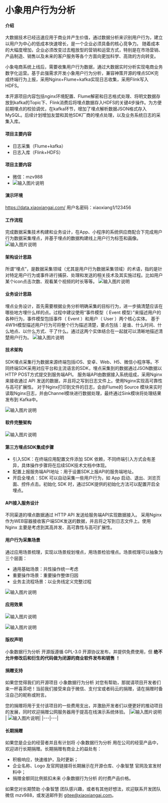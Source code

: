 # 小象用户行为分析
#### 介绍
大数据技术已经迅速应用于商业并产生价值，通过数据分析来识别用户行为，建立以用户为中心的低成本快速增长，是一个企业必须具备的核心竞争力。
随着成本的大幅度增加，企业必须改变过去粗放型的营销和运营方式，特别是在市场营销、产品制造、销售以及未来的客户服务等各个方面向更加科学、高效的方向转变。

小象电商系统上线后，需要收集用户行为数据，通过大数据实时分析实现电商业务数字化运营。基于此强需求开发小象用户行为分析，兼容神策开源的埋点SDK完成终端行为上报，采用Nginx+Flume+kafka实现日志收集，采用Flink写入HDFS。

本开源项目内容包括nginx环境配置、Flume解密和日志格式处理、将明文数据存放到kafka的Topic下、Flink消费后将埋点数据存入HDFS的关键4步操作。为方便前期埋点的校验调优，在kafka环节，增加了埋点解析数据JSON格式存入MySQL。后续计划增加友盟和其他SDK厂商的埋点处理，以及业务系统日志的采集入库。

#### 项目主要内容
- 日志采集（Flume+kafka）
- 日志入库（Flink+HDFS）

#### 项目主要内容
- 微信：mzv988
- ![输入图片说明](https://images.gitee.com/uploads/images/2021/0201/105231_685d973a_5325125.png "xiaoxiangopen.png")

#### 演示环境
https://data.xiaoxiangai.com/   用户名密码：xiaoxiang1/123456

#### 工作流程
完成数据采集技术构建和业务设计，在App、小程序的系统供应商配合下完成用户行为数据采集埋点，并基于埋点的数据构建线上用户行为标签和画像。
 ![输入图片说明](https://images.gitee.com/uploads/images/2021/0504/115612_bbd97789_5325125.png "屏幕截图.png")

#### 架构设计思路
所谓“埋点”，是数据采集领域（尤其是用户行为数据采集领域）的术语，指的是针对特定用户行为或事件进行捕获、处理和发送的相关技术及其实施过程。比如用户某个icon点击次数、观看某个视频的时长等等。
![输入图片说明](https://images.gitee.com/uploads/images/2021/0504/115703_4013e7fa_5325125.png "屏幕截图.png") 

#### 业务设计思路
埋点业务设计，首先需要根据业务分析明确采集的目标行为，进一步搞清楚应该在哪些地方埋什么样的点。过程中建议使用“事件模型（ Event 模型）”来描述用户的各种行为，事件模型包括事件（ Event ）和用户（ User ）两个核心实体。
基于4W1H模型描述用户行为可将整个行为描述清楚，要点包括：是谁、什么时间、什么地点、以什么方式、干了什么。通过这两个实体结合在一起就可以清晰地描述清楚用户行为。
![输入图片说明](https://images.gitee.com/uploads/images/2021/0504/115753_e474aeec_5325125.png "屏幕截图.png")
 
#### 技术架构
SDK埋点采集行为数据来源终端包括iOS、安卓、Web、H5、微信小程序等。不同终端SDK采用对应平台和主流语言的SDK，埋点采集到的数据通过JSON数据以HTTP POST方式提交到服务端API。
服务端API由数据接入系统组成，采用Nginx来接收通过 API 发送的数据，并且将之写到日志文件上。使用Nginx实现高可靠性与高可扩展性。
对于Nginx打印到文件的日志，会由Flume的 Source 模块来实时读取Nginx日志，并由Channel模块进行数据处理，最终通过Sink模块将处理结果发布到 Kafka中。

![输入图片说明](https://images.gitee.com/uploads/images/2021/0504/120743_443b0e95_5325125.png "屏幕截图.png")

#### 软件完整架构
![输入图片说明](https://images.gitee.com/uploads/images/2021/0427/092847_e6c637d8_5325125.png "屏幕截图.png")

#### 第三方埋点SDK集成步骤
- 引入SDK：在终端应用配置文件添加 SDK 依赖，不同终端引入方式会有差异，具体操作步骤将在后续SDK技术文档中体现。
- 配置上报服务端API地址：用于设置SDK上报API的服务端地址。
- 开启全埋点：SDK 可以自动采集一些用户行为，如 App 启动、退出、浏览页面、控件点击。初始化 SDK 时，通过SDK提供的初始化方法可以配置开启全埋点。

#### API接入服务设计
不同渠道的埋点数据通过 HTTP API 发送给服务端API实现数据接入。
采用Nginx作为WEB容器接收客户端SDK发送的数据，并且将之写到日志文件上。使用 Nginx 主要是考虑到其高并发、高可靠性与高可扩展性。 

#### 用户行为采集场景
通过应用场景梳理，实现以场景规划埋点，用场景检验埋点。场景梳理可以抽象为三个层面：
- 通用基础场景：共性操作统一考虑
- 重要操作场景：重要操作整体归因
- 业务主流程场景：以业务线定义完整过程

![输入图片说明](https://images.gitee.com/uploads/images/2021/0504/121549_e747bcc1_5325125.png "屏幕截图.png")

#### 应用效果
![输入图片说明](https://images.gitee.com/uploads/images/2021/0504/123053_dbdac86e_5325125.png "屏幕截图.png")

![输入图片说明](https://images.gitee.com/uploads/images/2021/0504/123137_fa582c65_5325125.png "屏幕截图.png")


#### 版权声明
小象数据行为分析 开源版遵循 GPL-3.0 开源协议发布，并提供免费使用，但 **绝不允许修改后和衍生的代码做为闭源的商业软件发布和销售 ！**

#### 捐赠支持
如果您觉得我们的开源项目 小象数据行为分析 对您有帮助，那就请项目开发者们来一杯喜茶吧！当前我们接受来自于微信、支付宝或者码云的捐赠，请在捐赠时备注自己的昵称或附言。

您的捐赠将用于支付该项目的一些费用支出，并激励开发者们以便更好的推动项目的发展，同时欢迎捐赠公网服务器用于提高在线演示系统体验。
|![输入图片说明](https://images.gitee.com/uploads/images/2021/0508/105255_19c5596f_5325125.png "屏幕截图.png")| ![输入图片说明](https://images.gitee.com/uploads/images/2021/0508/124019_cdd95732_5325125.png "屏幕截图.png")|
|---|---|

#### 长期捐赠
如果您是企业的经营者并且有计划将 小象数据行为分析 用在公司的经营产品中，欢迎进行长期捐赠。长期捐赠有商业上的益处有：

- 积极响应，快速维护，及时更新；
- 企业名称、Logo 及官网链接将长期展示在开源仓库、小象智慧 官网及宣发材料中；
- 捐赠金额同比例抵扣未来 小象数据行为分析 的付费产品价格。

如果您对长期赞助 小象智慧 团队感兴趣，或者有其他好想法，欢迎联系开发团队微信 mzv988，或发送邮件到 gitee@xiaoxiangai.com。


